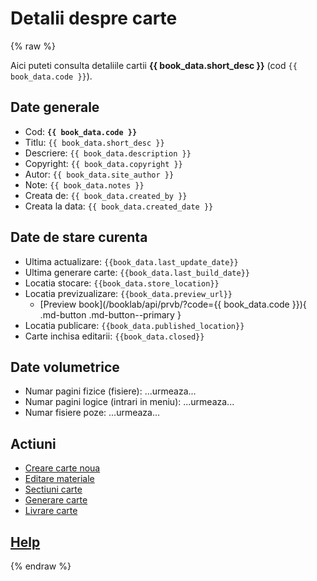 
# Detalii despre carte

{% raw %}

Aici puteti consulta detaliile cartii **{{ book_data.short_desc }}** (cod `{{ book_data.code }}`).


## Date generale

* Cod: **`{{ book_data.code }}`**
* Titlu: `{{ book_data.short_desc }}`
* Descriere: `{{ book_data.description }}`
* Copyright: `{{ book_data.copyright }}`
* Autor: `{{ book_data.site_author }}`
* Note: `{{ book_data.notes }}`
* Creata de: `{{ book_data.created_by }}`
* Creata la data: `{{ book_data.created_date }}`

## Date de stare curenta

* Ultima actualizare: `{{book_data.last_update_date}}`
* Ultima generare carte: `{{book_data.last_build_date}}`
* Locatia stocare: `{{book_data.store_location}}`
* Locatia previzualizare: `{{book_data.preview_url}}`
    * [Preview book](/booklab/api/prvb/?code={{ book_data.code }}){ .md-button .md-button--primary }
* Locatia publicare: `{{book_data.published_location}}`
* Carte inchisa editarii: `{{book_data.closed}}`

## Date volumetrice

* Numar pagini fizice (fisiere): ...urmeaza... 
* Numar pagini logice (intrari in meniu): ...urmeaza...
* Numar fisiere poze: ...urmeaza...


## Actiuni

<!-- include './local-page.css' -->

* <a href="/booklab/api/newb/">Creare carte noua</a>
* <a href="/booklab/api/edtb/?code={{ book_data.code }}">Editare materiale</a>
* <a href="/booklab/api/orgm/?code={{ book_data.code }}">Sectiuni carte</a>
* <a href="/booklab/api/bbld/?code={{ book_data.code }}">Generare carte</a>
* <a href="/booklab/api/dplb/?code={{ book_data.code }}">Livrare carte</a>


## [Help](../help/880.30-BSTATUS_usage.md)



{% endraw %}


